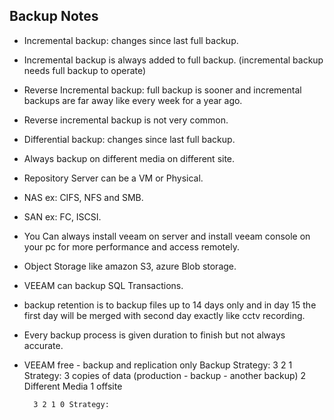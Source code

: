 ## Backup Notes
* Incremental backup: changes since last full backup.
* Incremental backup is always added to full backup. (incremental backup needs full backup to operate)
* Reverse Incremental backup: full backup is sooner and incremental backups are far away like every week for a year ago.
* Reverse incremental backup is not very common.
* Differential backup: changes since last full backup.
* Always backup on different media on different site.
* Repository Server can be a VM or Physical.
* NAS ex: CIFS, NFS and SMB.
* SAN ex: FC, ISCSI.
* You Can always install veeam on server and install veeam console on your pc for more performance and access remotely.
* Object Storage like amazon S3, azure Blob storage.
* VEEAM can backup SQL Transactions.
* backup retention is to backup files up to 14 days only and in day 15 the first day will be merged with second day exactly like cctv recording.
* Every backup process is given duration to finish but not always accurate.
* VEEAM free - backup and replication only
	Backup Strategy:
		3 2 1 Strategy:
			3 copies of data (production - backup - another backup)
			2 Different Media
			1 offsite
		
		3 2 1 0 Strategy:

